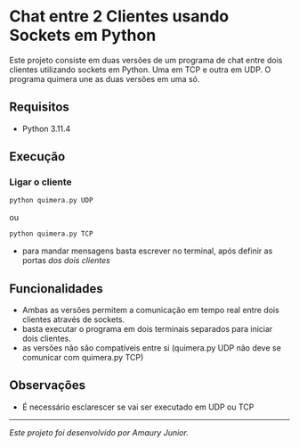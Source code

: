 # Chat entre 2 Clientes usando Sockets em Python

Este projeto consiste em duas versões de um programa de chat entre dois clientes utilizando sockets em Python. Uma em TCP e outra em UDP. O programa quimera une as duas versões em uma só.
## Requisitos

- Python 3.11.4

## Execução

### Ligar o cliente

```bash
python quimera.py UDP
```
ou

```bash
python quimera.py TCP
```

- para mandar mensagens basta escrever no terminal, após definir as portas *dos dois clientes*

## Funcionalidades
- Ambas as versões permitem a comunicação em tempo real entre dois clientes através de sockets.
- basta executar o programa em dois terminais separados para iniciar dois clientes.
- as versões não são compatíveis entre si (quimera.py UDP não deve se comunicar com quimera.py TCP)


## Observações
- É necessário esclarescer se vai ser executado em UDP ou TCP
---

*Este projeto foi desenvolvido por Amaury Junior.*
